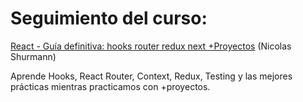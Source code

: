 # Seguimiento del curso:

[React - Guía definitiva: hooks router redux next +Proyectos](https://www.udemy.com/course/react-guia-definitiva-hooks-router-redux-next-proyectos/) (Nicolas Shurmann)

Aprende Hooks, React Router, Context, Redux, Testing y las mejores prácticas mientras practicamos con +proyectos.
